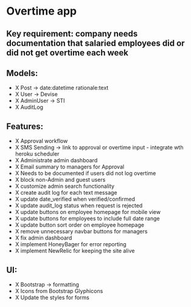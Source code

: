 # Overtime app

## Key requirement: company needs documentation that salaried employees did or did not get overtime each week

## Models:
- X Post -> date:datetime  rationale:text
- X User -> Devise
- X AdminUser -> STI
- X AuditLog

## Features:
- X Approval workflow
- X SMS Sending -> link to approval or overtime input - integrate wth heroku scheduler
- X Administrate admin dashboard
- X Email summary to managers for Approval
- X Needs to be documented if users did not log overtime
- X block non-Admin and guest users
- X customize admin search functionality
- X create audit log for each text message
- X update date_verified when verified/confirmed
- X update audit_log status when request is rejected
- X update buttons on employee homepage for mobile view
- X update buttons for employees to include full date range
- X update button sort order on employee homepage
- X remove unnecessary navbar buttons for managers
- X fix admin dashboard
- X implement HoneyBager for error reporting
- X implement NewRelic for keeping the site alive

## UI:
- X Bootstrap -> formatting
- X Icons from Bootstrap Glyphicons
- X Update the styles for forms


